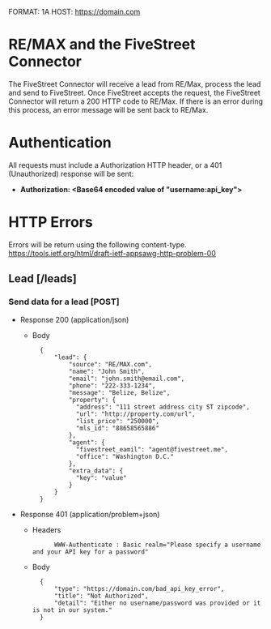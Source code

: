 FORMAT: 1A
HOST: https://domain.com

# RE/MAX and the FiveStreet Connector

The FiveStreet Connector will receive a lead from RE/Max, process the lead and send to FiveStreet. Once FiveStreet accepts the request, the FiveStreet Connector will return a 200 HTTP code to RE/Max. If there is an error during this process, an error message will be sent back to RE/Max. 

# Authentication

All requests must include a Authorization HTTP header, or a 401 (Unauthorized) response will be sent:

+ **Authorization: \<Base64 encoded value of "username:api_key"\>**

# HTTP Errors

Errors will be return using the following content-type. https://tools.ietf.org/html/draft-ietf-appsawg-http-problem-00

## Lead [/leads]

### Send data for a lead [POST]
+ Response 200 (application/json)

    + Body

            {
                "lead": {
                    "source": "RE/MAX.com",
                    "name": "John Smith",
                    "email": "john.smith@email.com",
                    "phone": "222-333-1234",
                    "message": "Belize, Belize",
                    "property": {
                      "address": "111 street address city ST zipcode",
                      "url": "http://property.com/url",
                      "list_price": "250000",
                      "mls_id": "88658565886"
                    },
                    "agent": {
                      "fivestreet_eamil": "agent@fivestreet.me",
                      "office": "Washington D.C."
                    },
                    "extra_data": {
                      "key": "value"
                    }
                }
            }

+ Response 401 (application/problem+json)

    + Headers

                WWW-Authenticate : Basic realm="Please specify a username and your API key for a password"

    + Body

            {
                "type": "https://domain.com/bad_api_key_error",
                "title": "Not Authorized",
                "detail": "Either no username/password was provided or it is not in our system."
            }
